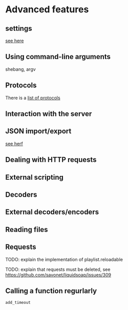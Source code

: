 Advanced features
=================

settings
--------

[see here](https://www.liquidsoap.info/doc-dev/settings.html)

Using command-line arguments
----------------------------

shebang, argv

Protocols
---------

There is a [list of
protocols](https://www.liquidsoap.info/doc-dev/protocols.html)

Interaction with the server
---------------------------

JSON import/export
------------------

[see herf](https://www.liquidsoap.info/doc-dev/json.html)

Dealing with HTTP requests
--------------------------

External scripting
------------------

Decoders
--------

External decoders/encoders
--------------------------

Reading files
-------------

Requests
--------

TODO: explain the implementation of playlist.reloadable

TODO: explain that requests must be deleted, see https://github.com/savonet/liquidsoap/issues/309

Calling a function regurlarly
-----------------------------

`add_timeout`
